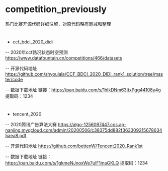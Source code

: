 # competition_previously
热门比赛开源代码详细注解，对原代码略有删减和整理
#
- ccf_bdci_2020_didi

-- 2020年ccf路况状态时空预测
https://www.datafountain.cn/competitions/466/datasets

-- 开源代码地址
https://github.com/shyoulala/CCF_BDCI_2020_DIDI_rank1_solution/tree/master/code

-- 数据下载地址
链接：https://pan.baidu.com/s/1hIkDNm63ItxPgg44108y4g 
提取码：1234
#
- tencent_2020

-- 2020腾讯广告算法大赛
https://algo-1256087447.cos.ap-nanjing.myqcloud.com/admin/20200506/c38375dd882f3633092156786345aea8.pdf

-- 开源代码地址
https://github.com/bettenW/Tencent2020_Rank1st

-- 数据下载地址
链接：https://pan.baidu.com/s/1gkmeNJnoxWe7ulF1maGKLQ 
提取码：1234
